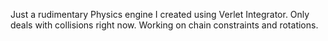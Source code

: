Just a rudimentary Physics engine I created using Verlet Integrator.
Only deals with collisions right now.
Working on chain constraints and rotations.
